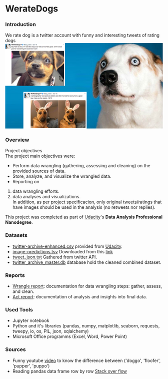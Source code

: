 # WerateDogs

### Introduction
We rate dog is a twitter account with funny and interesting tweets of rating dogs
<br>
![alt text](https://github.com/HeshamK75/WerateDogs/blob/main/we_rate_dogs.jpeg)
### Overview
Project objectives <br>
The project main objectives were: <br>
-	Perform data wrangling (gathering, assessing and cleaning) on the provided sources of data. 
-	Store, analyze, and visualize the wrangled data. 
-	Reporting on 
  1.	data wrangling efforts.
  2.	data analyses and visualizations. <br>
In addition, as per project specificacion, only original tweets/ratings that have images should be used in the analysis (no retweets nor replies).

This project was completed as part of [Udacity](www.udacity.com)'s **Data Analysis Professional Nanodegree**. 

### Datasets
- [twitter-archive-enhanced.csv](https://github.com/HeshamK75/WerateDogs/blob/main/twitter-archive-enhanced.csv) provided from [Udacity](www.udacity.com).
- [image-predictions.tsv](https://github.com/HeshamK75/WerateDogs/blob/main/image-predictions.tsv) Downloaded from this [link](https://d17h27t6h515a5.cloudfront.net/topher/2017/August/599fd2ad_image-predictions/image-predictions.tsv)
- [tweet_json.txt](https://github.com/HeshamK75/WerateDogs/blob/main/tweet-json.txt) Gathered from twitter API.
- [twitter_archive_master.db](https://github.com/HeshamK75/WerateDogs/blob/main/twitter_archive_master.csv) database hold the cleaned combined dataset.

### Reports
- [Wrangle report](https://github.com/HeshamK75/WerateDogs/blob/main/wrangle_report.pdf): documentation for data wrangling steps: gather, assess, and clean.
- [Act report](https://github.com/HeshamK75/WerateDogs/blob/main/act_report.pdf): documentation of analysis and insights into final data.

### Used Tools
- Jupyter notebook
- Python and it's libraries (pandas, numpy, matplotlib, seaborn, requests, tweepy, io, os, PIL, json, sqlalchemy)
- Microsoft Office programms (Excel, Word, Power Point)

### Sources
- Funny youtube [video](https://www.youtube.com/watch?v=ah6fmNEtXFI) to know the difference between ('doggo', 'floofer', 'pupper', 'puppo')
- Reading pandas data frame row by row [Stack over flow](https://stackoverflow.com/questions/16476924/how-to-iterate-over-rows-in-a-dataframe-in-pandas)

